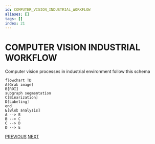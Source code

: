 ```yaml
---
id: COMPUTER_VISION_INDUSTRIAL_WORKFLOW
aliases: []
tags: []
index: 21
---
```

# COMPUTER VISION INDUSTRIAL WORKFLOW

Computer vision processes in industrial environment follow this schema

```mermaid
flowchart TD
A[Grab image]
B[ROI]
subgraph segmentation
C[Binarization]
D[Labeling]
end
E[Blob analysis]
A --> B
B --> C
C --> D
D --> E
```

[PREVIOUS](pages/image_filtering/NON-LOCAL_MEAN_FILTER.md) [NEXT](pages/image_segmentation_blob_analysis/BINARIZATION.md)
